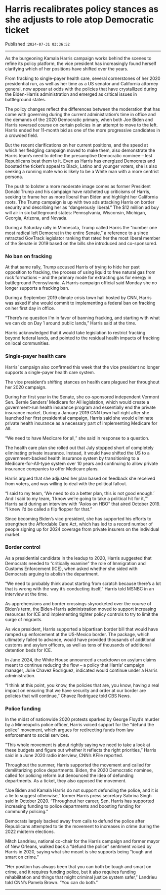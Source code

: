 # Harris recalibrates policy stances as she adjusts to role atop Democratic ticket

Published :`2024-07-31 03:36:52`

---

As the burgeoning Kamala Harris campaign works behind the scenes to refine its policy platform, the vice president has increasingly found herself clarifying which of her positions have shifted over the years.

From fracking to single-payer health care, several cornerstones of her 2020 presidential run, as well as her time as a US senator and California attorney general, now appear at odds with the policies that have crystallized during the Biden-Harris administration and emerged as critical issues in battleground states.

The policy changes reflect the differences between the moderation that has come with governing during the current administration’s time in office and the demands of the 2020 Democratic primary, when both Joe Biden and Harris reversed course on certain policies in an attempt to move to the left. Harris ended her 11-month bid as one of the more progressive candidates in a crowded field.

But the recent clarifications on her current positions, and the speed at which her fledgling campaign moved to make them, also demonstrate the Harris team’s need to define the presumptive Democratic nominee – lest Republicans beat them to it. Even as Harris has energized Democrats and boosted the ticket’s appeal to Black, Latino and younger voters, she is also seeking a running mate who is likely to be a White man with a more centrist persona.

The push to bolster a more moderate image comes as former President Donald Trump and his campaign have ratcheted up criticisms of Harris, seeking to frame her as more liberal than Biden and highlight her California roots. The Trump campaign is up with two ads attacking Harris on border security and describing her as “dangerously liberal.” The $12 million ad buy will air in six battleground states: Pennsylvania, Wisconsin, Michigan, Georgia, Arizona, and Nevada.

During a Saturday rally in Minnesota, Trump called Harris the “number one most radical left Democrat in the entire Senate,” a reference to a since retracted GovTrack legislator ranking that rated her the most liberal member of the Senate in 2019 based on the bills she introduced and co-sponsored.

### No ban on fracking

At that same rally, Trump accused Harris of trying to hide her past opposition to fracking, the process of using liquid to free natural gas from rock formations – and the primary mode for extracting gas for energy in battleground Pennsylvania. A Harris campaign official said Monday she no longer supports a fracking ban.

During a September 2019 climate crisis town hall hosted by CNN, Harris was asked if she would commit to implementing a federal ban on fracking on her first day in office.

“There’s no question I’m in favor of banning fracking, and starting with what we can do on Day 1 around public lands,” Harris said at the time.

Harris acknowledged that it would take legislation to restrict fracking beyond federal lands, and pointed to the residual health impacts of fracking on local communities.

### Single-payer health care

Harris’ campaign also confirmed this week that the vice president no longer supports a single-payer health care system.

The vice president’s shifting stances on health care plagued her throughout her 2020 campaign.

During her first year in the Senate, she co-sponsored independent Vermont Sen. Bernie Sanders’ Medicare for All legislation, which would create a government-run health insurance program and essentially end the private insurance market. During a January 2019 CNN town hall right after she launched her first presidential campaign, Harris said she would eliminate private health insurance as a necessary part of implementing Medicare for All.

“We need to have Medicare for all,” she said in response to a question.

The health care plan she rolled out that July stopped short of completely eliminating private insurance. Instead, it would have shifted the US to a government-backed health insurance system by transitioning to a Medicare-for-All-type system over 10 years and continuing to allow private insurance companies to offer Medicare plans.

Harris argued that she adjusted her plan based on feedback she received from voters, and was willing to deal with the political fallout.

“I said to my team, ‘We need to do a better plan, this is not good enough.’ And I said to my team, ‘I know we’re going to take a political hit for it,’” Harris said during an interview with “Axios on HBO” that aired October 2019. “I knew I’d be called a flip flopper for that.”

Since becoming Biden’s vice president, she has supported his efforts to strengthen the Affordable Care Act, which has led to a record number of people signing up for 2024 coverage from private insurers on the individual market.

### Border control

As a presidential candidate in the leadup to 2020, Harris suggested that Democrats needed to “critically examine” the role of Immigration and Customs Enforcement (ICE), when asked whether she sided with Democrats arguing to abolish the department.

“We need to probably think about starting from scratch because there’s a lot that is wrong with the way it’s conducting itself,” Harris told MSNBC in an interview at the time.

As apprehensions and border crossings skyrocketed over the course of Biden’s term, the Biden-Harris administration moved to support increasing resources for ICE and implementing tighter policy controls to try to limit the surge of migrants.

As vice president, Harris supported a bipartisan border bill that would have ramped up enforcement at the US-Mexico border. The package, which ultimately failed to advance, would have provided thousands of additional customs and asylum officers, as well as tens of thousands of additional detention beds for ICE.

In June 2024, the White House announced a crackdown on asylum claims meant to continue reducing the flow – a policy that Harris’ campaign manager, Julie Chavez Rodriguez, indicated would continue under a Harris administration.

“I think at this point, you know, the policies that are, you know, having a real impact on ensuring that we have security and order at our border are policies that will continue,” Chavez Rodriguez told CBS News.

### Police funding

In the midst of nationwide 2020 protests sparked by George Floyd’s murder by a Minneapolis police officer, Harris voiced support for the “defund the police” movement, which argues for redirecting funds from law enforcement to social services.

“This whole movement is about rightly saying we need to take a look at these budgets and figure out whether it reflects the right priorities,” Harris said in a June 2020 radio interview, CNN’s KFile reported.

Throughout the summer, Harris supported the movement and called for demilitarizing police departments. Biden, the 2020 Democratic nominee, called for policing reform but denounced the idea of defunding departments. As a ticket, they also opposed the movement.

“Joe Biden and Kamala Harris do not support defunding the police, and it is a lie to suggest otherwise,” former Harris press secretary Sabrina Singh said in October 2020. “Throughout her career, Sen. Harris has supported increasing funding to police departments and boosting funding for community policing.”

Democrats largely backed away from calls to defund the police after Republicans attempted to tie the movement to increases in crime during the 2022 midterm elections.

Mitch Landrieu, national co-chair for the Harris campaign and former mayor of New Orleans, walked back a “defund the police” sentiment voiced by Harris in 2020, saying what she meant is she supports being “tough and smart on crime.”

“Her position has always been that you can both be tough and smart on crime, and it requires funding police, but it also requires funding rehabilitation and things that might criminal justice system safer,” Landrieu told CNN’s Pamela Brown. “You can do both.”

---

